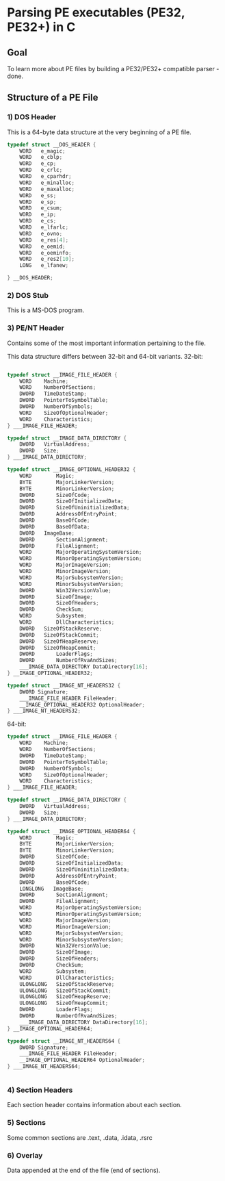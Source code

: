 # Parsing PE executables (PE32, PE32+) in C

## Goal
To learn more about PE files by building a PE32/PE32+ compatible parser - done.

## Structure of a PE File

### 1) DOS Header

This is a 64-byte data structure at the very beginning of a PE file.
```c
typedef struct __DOS_HEADER {
    WORD   e_magic;
    WORD   e_cblp;
    WORD   e_cp;
    WORD   e_crlc;
    WORD   e_cparhdr;
    WORD   e_minalloc;
    WORD   e_maxalloc;
    WORD   e_ss;
    WORD   e_sp;
    WORD   e_csum;
    WORD   e_ip;
    WORD   e_cs;
    WORD   e_lfarlc;
    WORD   e_ovno;
    WORD   e_res[4];
    WORD   e_oemid;
    WORD   e_oeminfo;
    WORD   e_res2[10];
    LONG   e_lfanew;

} __DOS_HEADER;
```


### 2) DOS Stub
This is a MS-DOS program.

### 3) PE/NT Header
Contains some of the most important information pertaining to the file.

This data structure differs between 32-bit and 64-bit variants.
32-bit: 
```c

typedef struct __IMAGE_FILE_HEADER {
    WORD    Machine;
    WORD    NumberOfSections;
    DWORD   TimeDateStamp;
    DWORD   PointerToSymbolTable;
    DWORD   NumberOfSymbols;
    WORD    SizeOfOptionalHeader;
    WORD    Characteristics;
} ___IMAGE_FILE_HEADER;

typedef struct __IMAGE_DATA_DIRECTORY {
    DWORD   VirtualAddress;
    DWORD   Size;
} ___IMAGE_DATA_DIRECTORY;

typedef struct __IMAGE_OPTIONAL_HEADER32 {
    WORD        Magic;
    BYTE        MajorLinkerVersion;
    BYTE        MinorLinkerVersion;
    DWORD       SizeOfCode;
    DWORD       SizeOfInitializedData;
    DWORD       SizeOfUninitializedData;
    DWORD       AddressOfEntryPoint;
    DWORD       BaseOfCode;
    DWORD       BaseOfData;
    DWORD   ImageBase;
    DWORD       SectionAlignment;
    DWORD       FileAlignment;
    WORD        MajorOperatingSystemVersion;
    WORD        MinorOperatingSystemVersion;
    WORD        MajorImageVersion;
    WORD        MinorImageVersion;
    WORD        MajorSubsystemVersion;
    WORD        MinorSubsystemVersion;
    DWORD       Win32VersionValue;
    DWORD       SizeOfImage;
    DWORD       SizeOfHeaders;
    DWORD       CheckSum;
    WORD        Subsystem;
    WORD        DllCharacteristics;
    DWORD   SizeOfStackReserve;
    DWORD   SizeOfStackCommit;
    DWORD   SizeOfHeapReserve;
    DWORD   SizeOfHeapCommit;
    DWORD       LoaderFlags;
    DWORD       NumberOfRvaAndSizes;
    ___IMAGE_DATA_DIRECTORY DataDirectory[16];
} __IMAGE_OPTIONAL_HEADER32;

typedef struct __IMAGE_NT_HEADERS32 {
    DWORD Signature;
    ___IMAGE_FILE_HEADER FileHeader;
    __IMAGE_OPTIONAL_HEADER32 OptionalHeader;
} ___IMAGE_NT_HEADERS32;

```

64-bit: 
```c
typedef struct __IMAGE_FILE_HEADER {
    WORD    Machine;
    WORD    NumberOfSections;
    DWORD   TimeDateStamp;
    DWORD   PointerToSymbolTable;
    DWORD   NumberOfSymbols;
    WORD    SizeOfOptionalHeader;
    WORD    Characteristics;
} ___IMAGE_FILE_HEADER;

typedef struct __IMAGE_DATA_DIRECTORY {
    DWORD   VirtualAddress;
    DWORD   Size;
} ___IMAGE_DATA_DIRECTORY;

typedef struct __IMAGE_OPTIONAL_HEADER64 {
    WORD        Magic;
    BYTE        MajorLinkerVersion;
    BYTE        MinorLinkerVersion;
    DWORD       SizeOfCode;
    DWORD       SizeOfInitializedData;
    DWORD       SizeOfUninitializedData;
    DWORD       AddressOfEntryPoint;
    DWORD       BaseOfCode;
    LONGLONG   ImageBase;
    DWORD       SectionAlignment;
    DWORD       FileAlignment;
    WORD        MajorOperatingSystemVersion;
    WORD        MinorOperatingSystemVersion;
    WORD        MajorImageVersion;
    WORD        MinorImageVersion;
    WORD        MajorSubsystemVersion;
    WORD        MinorSubsystemVersion;
    DWORD       Win32VersionValue;
    DWORD       SizeOfImage;
    DWORD       SizeOfHeaders;
    DWORD       CheckSum;
    WORD        Subsystem;
    WORD        DllCharacteristics;
    ULONGLONG   SizeOfStackReserve;
    ULONGLONG   SizeOfStackCommit;
    ULONGLONG   SizeOfHeapReserve;
    ULONGLONG   SizeOfHeapCommit;
    DWORD       LoaderFlags;
    DWORD       NumberOfRvaAndSizes;
    ___IMAGE_DATA_DIRECTORY DataDirectory[16];
} __IMAGE_OPTIONAL_HEADER64;

typedef struct __IMAGE_NT_HEADERS64 {
    DWORD Signature;
    ___IMAGE_FILE_HEADER FileHeader;
    __IMAGE_OPTIONAL_HEADER64 OptionalHeader;
} ___IMAGE_NT_HEADERS64;



```

### 4) Section Headers

  Each section header contains information about each section.
  
### 5) Sections

  Some common sections are .text, .data, .idata, .rsrc

### 6) Overlay 
Data appended at the end of the file (end of sections). 
